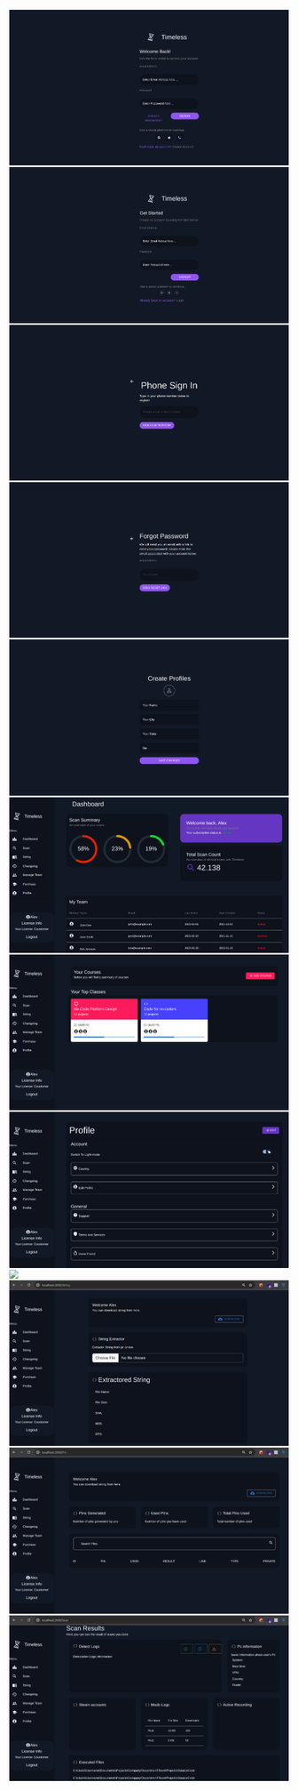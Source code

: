 ![](./src/assets/Pic1.png)
![](./src/assets/Pic2.png)
![](./src/assets/Pic3.png)
![](./src/assets/Pic4.png)
![](./src/assets/Pic5.png)
![](./src/assets/Pic6.png)
![](./src/assets/Pic7.png)
![](./src/assets/Pic8.png)
![](./src/assets/Pic9.png)
![](./src/assets/Pic10.png)
![](./src/assets/Pic11.png)
![](./src/assets/Pic12.png)

